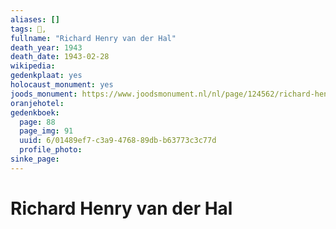 ```yaml
---
aliases: []
tags: 👤, 
fullname: "Richard Henry van der Hal"
death_year: 1943
death_date: 1943-02-28
wikipedia:
gedenkplaat: yes
holocaust_monument: yes
joods_monument: https://www.joodsmonument.nl/nl/page/124562/richard-henry-van-der-hal
oranjehotel:
gedenkboek:
  page: 88
  page_img: 91
  uuid: 6/01489ef7-c3a9-4768-89db-b63773c3c77d
  profile_photo: 
sinke_page:
---
```


# Richard Henry van der Hal
